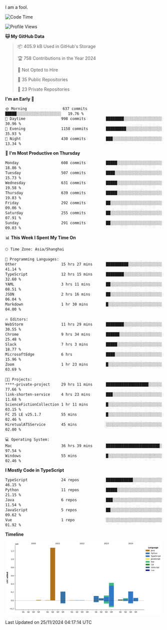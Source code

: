 I am a fool.

<!--START_SECTION:waka-->
![Code Time](http://img.shields.io/badge/Code%20Time-2%2C140%20hrs%2046%20mins-blue)

![Profile Views](http://img.shields.io/badge/Profile%20Views-1-blue)

**🐱 My GitHub Data** 

> 📦 405.9 kB Used in GitHub's Storage 
 > 
> 🏆 758 Contributions in the Year 2024
 > 
> 🚫 Not Opted to Hire
 > 
> 📜 35 Public Repositories 
 > 
> 🔑 23 Private Repositories 
 > 
**I'm an Early 🐤** 

```text
🌞 Morning                637 commits         █████░░░░░░░░░░░░░░░░░░░░   19.76 % 
🌆 Daytime                998 commits         ████████░░░░░░░░░░░░░░░░░   30.96 % 
🌃 Evening                1158 commits        █████████░░░░░░░░░░░░░░░░   35.93 % 
🌙 Night                  430 commits         ███░░░░░░░░░░░░░░░░░░░░░░   13.34 % 
```
📅 **I'm Most Productive on Thursday** 

```text
Monday                   608 commits         █████░░░░░░░░░░░░░░░░░░░░   18.86 % 
Tuesday                  507 commits         ████░░░░░░░░░░░░░░░░░░░░░   15.73 % 
Wednesday                631 commits         █████░░░░░░░░░░░░░░░░░░░░   19.58 % 
Thursday                 639 commits         █████░░░░░░░░░░░░░░░░░░░░   19.83 % 
Friday                   292 commits         ██░░░░░░░░░░░░░░░░░░░░░░░   09.06 % 
Saturday                 255 commits         ██░░░░░░░░░░░░░░░░░░░░░░░   07.91 % 
Sunday                   291 commits         ██░░░░░░░░░░░░░░░░░░░░░░░   09.03 % 
```


📊 **This Week I Spent My Time On** 

```text
🕑︎ Time Zone: Asia/Shanghai

💬 Programming Languages: 
Other                    15 hrs 27 mins      ██████████░░░░░░░░░░░░░░░   41.14 % 
TypeScript               12 hrs 15 mins      ████████░░░░░░░░░░░░░░░░░   32.60 % 
YAML                     3 hrs 11 mins       ██░░░░░░░░░░░░░░░░░░░░░░░   08.51 % 
JSON                     2 hrs 16 mins       ██░░░░░░░░░░░░░░░░░░░░░░░   06.04 % 
Markdown                 1 hr 30 mins        █░░░░░░░░░░░░░░░░░░░░░░░░   04.00 % 

🔥 Editors: 
WebStorm                 11 hrs 29 mins      ████████░░░░░░░░░░░░░░░░░   30.55 % 
Chrome                   9 hrs 34 mins       ██████░░░░░░░░░░░░░░░░░░░   25.48 % 
Slack                    7 hrs 3 mins        █████░░░░░░░░░░░░░░░░░░░░   18.77 % 
MicrosoftEdge            6 hrs               ████░░░░░░░░░░░░░░░░░░░░░   15.96 % 
Zoom                     1 hr 23 mins        █░░░░░░░░░░░░░░░░░░░░░░░░   03.69 % 

🐱‍💻 Projects: 
****-private-project     29 hrs 11 mins      ███████████████████░░░░░░   77.66 % 
link-shorten-service     4 hrs 23 mins       ███░░░░░░░░░░░░░░░░░░░░░░   11.68 % 
ScienceFictionCollection 1 hr 11 mins        █░░░░░░░░░░░░░░░░░░░░░░░░   03.15 % 
FC 25 LE v25.1.7         55 mins             █░░░░░░░░░░░░░░░░░░░░░░░░   02.46 % 
HiretualATSService       45 mins             ░░░░░░░░░░░░░░░░░░░░░░░░░   02.00 % 

💻 Operating System: 
Mac                      36 hrs 39 mins      ████████████████████████░   97.54 % 
Windows                  55 mins             █░░░░░░░░░░░░░░░░░░░░░░░░   02.46 % 
```

**I Mostly Code in TypeScript** 

```text
TypeScript               24 repos            ████████████░░░░░░░░░░░░░   46.15 % 
Python                   11 repos            █████░░░░░░░░░░░░░░░░░░░░   21.15 % 
Java                     6 repos             ███░░░░░░░░░░░░░░░░░░░░░░   11.54 % 
JavaScript               5 repos             ██░░░░░░░░░░░░░░░░░░░░░░░   09.62 % 
Vue                      1 repo              ░░░░░░░░░░░░░░░░░░░░░░░░░   01.92 % 
```



**Timeline**

![Lines of Code chart](https://raw.githubusercontent.com/VeejaLiu/VeejaLiu/master/assets/bar_graph.png)


 Last Updated on 25/11/2024 04:17:14 UTC
<!--END_SECTION:waka-->
